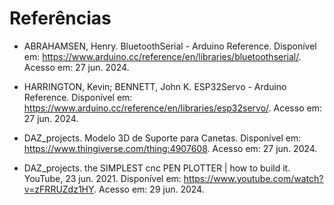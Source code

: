 # Referências

* ABRAHAMSEN, Henry. BluetoothSerial - Arduino Reference. Disponível em: https://www.arduino.cc/reference/en/libraries/bluetoothserial/. Acesso em: 27 jun. 2024.

* HARRINGTON, Kevin; BENNETT, John K. ESP32Servo - Arduino Reference. Disponível em: https://www.arduino.cc/reference/en/libraries/esp32servo/. Acesso em: 27 jun. 2024.

* DAZ_projects. Modelo 3D de Suporte para Canetas. Disponível em: https://www.thingiverse.com/thing:4907608. Acesso em: 27 jun. 2024.

* DAZ_projects. the SIMPLEST cnc PEN PLOTTER | how to build it. YouTube, 23 jun. 2021. Disponível em: https://www.youtube.com/watch?v=zFRRUZdz1HY. Acesso em: 29 jun. 2024.
